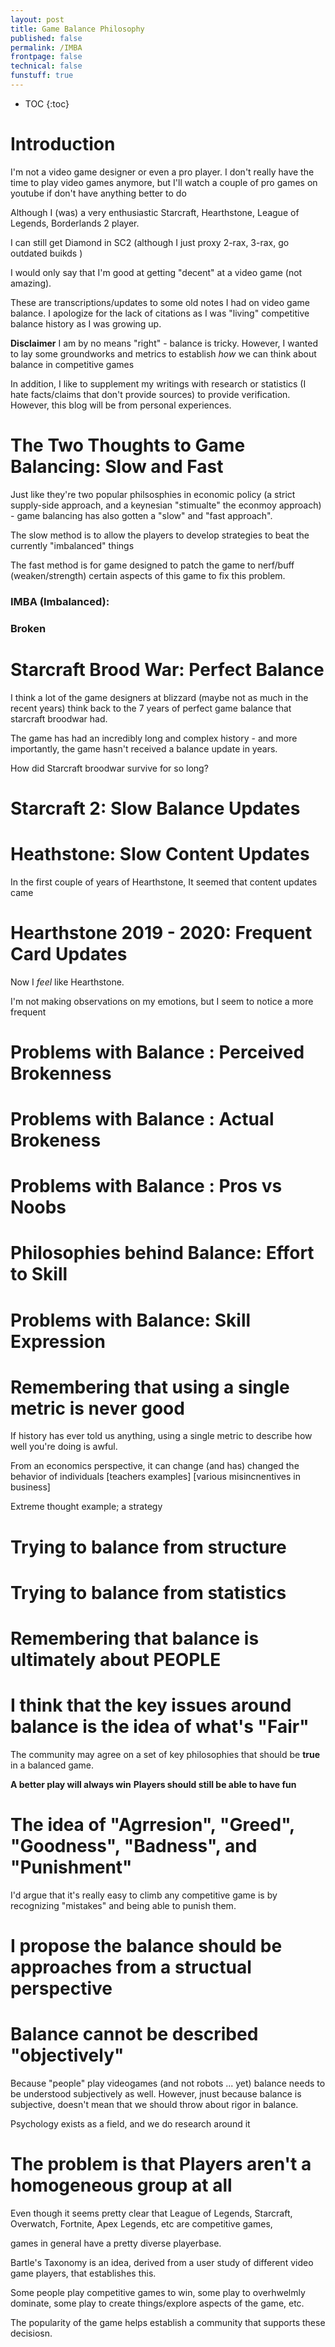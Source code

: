 ```yaml
---
layout: post
title: Game Balance Philosophy
published: false
permalink: /IMBA
frontpage: false
technical: false
funstuff: true
---
```


* TOC
{:toc}

# Introduction

I'm not a video game designer or even a pro player. I don't really have the time to play video games anymore, but I'll watch a couple of pro games on youtube if don't have anything better to do

Although I (was) a very enthusiastic Starcraft, Hearthstone, League of Legends, Borderlands 2 player. 

I can still get Diamond in SC2 (although I just proxy 2-rax, 3-rax, go outdated buikds )

I would only say that I'm good at getting "decent" at a video game (not amazing).

These are transcriptions/updates to some old notes I had on video game balance. I apologize for the lack of citations as I was "living" competitive balance history as I was growing up.


**Disclaimer**
I am by no means "right" - balance is tricky. However, I wanted to lay some groundworks and metrics to establish *how* we can think about balance in competitive games

In addition, I like to supplement my writings with research or statistics (I hate facts/claims that don't provide sources) to provide verification. However, this blog will be from personal experiences. 

# The Two Thoughts to Game Balancing: Slow and Fast

Just like they're two popular philsosphies in economic policy (a strict supply-side approach, and a keynesian "stimualte" the econmoy approach) - game balancing has also gotten a "slow" and "fast approach".

The slow method is to allow the players to develop strategies to beat the currently "imbalanced" things

The fast method is for game designed to patch the game to nerf/buff (weaken/strength) certain aspects of this game to fix this problem.

### IMBA (Imbalanced):


### Broken

# Starcraft Brood War: Perfect Balance

I think a lot of the game designers at blizzard (maybe not as much in the recent years) think back to the 7 years of perfect game balance that starcraft broodwar had.

The game has had an incredibly long and complex history - and more importantly, the game hasn't received a balance update in years.

How did Starcraft broodwar survive for so long?


# Starcraft 2: Slow Balance Updates


# Heathstone: Slow Content Updates

In the first couple of years of Hearthstone, It seemed that content updates came 

# Hearthstone 2019 - 2020: Frequent Card Updates

Now I *feel* like Hearthstone.

I'm not making observations on my emotions, but I seem to notice a more frequent 

# Problems with Balance : Perceived Brokenness

# Problems with Balance : Actual Brokeness

# Problems with Balance : Pros vs Noobs

# Philosophies behind Balance: Effort to Skill

# Problems with Balance: Skill Expression


# Remembering that using a single metric is never good

If history has ever told us anything, using a single metric to describe how well you're doing is awful. 

From an economics perspective, it can change (and has) changed the behavior of individuals [teachers examples]
[various misincnentives in business]

Extreme thought example; a strategy 

# Trying to balance from structure

# Trying to balance from statistics

# Remembering that balance is ultimately about PEOPLE

# I think that the key issues around balance is the idea of what's "Fair"
The community may agree on a set of key philosophies that should be **true** in a balanced game.

**A better play will always win**
**Players should still be able to have fun**


# The idea of "Agrresion", "Greed", "Goodness", "Badness", and "Punishment"

I'd argue that it's really easy to climb any competitive game is by recognizing "mistakes" and being able to punish them.


# I propose the balance should be approaches from a structual perspective


# Balance cannot be described "objectively"
Because "people" play videogames (and not robots ... yet) balance needs to be understood subjectively as well. However, jnust because balance is subjective, doesn't mean that we should throw about rigor in balance.

Psychology exists as a field, and we do research around it



# The problem is that Players aren't a homogeneous group at all
Even though it seems pretty clear that League of Legends, Starcraft, Overwatch, Fortnite, Apex Legends, etc are competitive games, 

games in general have a pretty diverse playerbase.

Bartle's Taxonomy is an idea, derived from a user study of different video game players, that establishes this.

Some people play competitive games to win, some play to overhwelmly dominate, some play to create things/explore aspects of the game, etc. 

The popularity of the game helps establish a community that supports these decisiosn.